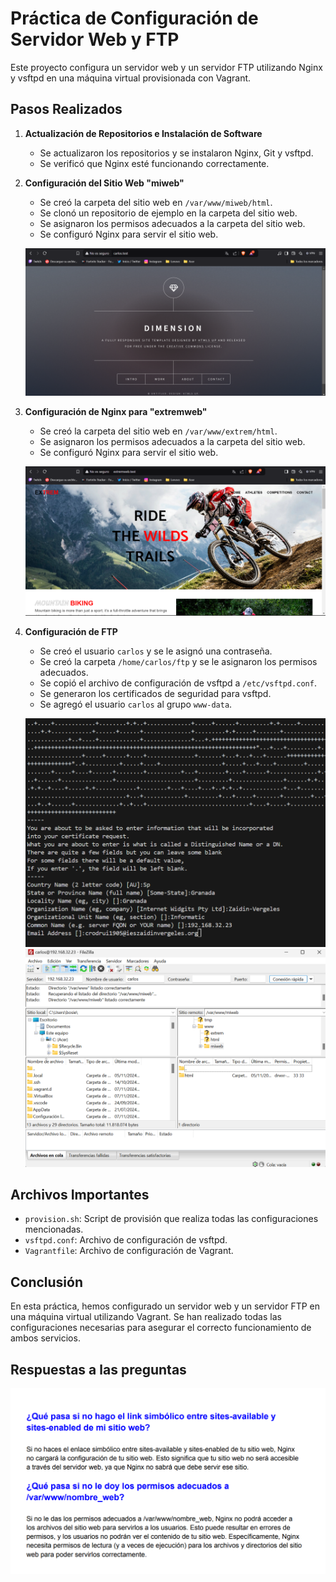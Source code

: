 # Práctica de Configuración de Servidor Web y FTP

Este proyecto configura un servidor web y un servidor FTP utilizando Nginx y vsftpd en una máquina virtual provisionada con Vagrant.

## Pasos Realizados

1. **Actualización de Repositorios e Instalación de Software**
   - Se actualizaron los repositorios y se instalaron Nginx, Git y vsftpd.
   - Se verificó que Nginx esté funcionando correctamente.

2. **Configuración del Sitio Web "miweb"**
   - Se creó la carpeta del sitio web en `/var/www/miweb/html`.
   - Se clonó un repositorio de ejemplo en la carpeta del sitio web.
   - Se asignaron los permisos adecuados a la carpeta del sitio web.
   - Se configuró Nginx para servir el sitio web.

   ![Página miweb](./carlos.test.png)

3. **Configuración de Nginx para "extremweb"**
   - Se creó la carpeta del sitio web en `/var/www/extrem/html`.
   - Se asignaron los permisos adecuados a la carpeta del sitio web.
   - Se configuró Nginx para servir el sitio web.

   ![Página extremweb](./PaginaMia.png)

4. **Configuración de FTP**
   - Se creó el usuario `carlos` y se le asignó una contraseña.
   - Se creó la carpeta `/home/carlos/ftp` y se le asignaron los permisos adecuados.
   - Se copió el archivo de configuración de vsftpd a `/etc/vsftpd.conf`.
   - Se generaron los certificados de seguridad para vsftpd.
   - Se agregó el usuario `carlos` al grupo `www-data`.

   ![Certificado](./certificado.png)
   ![FileZilla Comprobación](./Filezillacomprobacion.png)

## Archivos Importantes

- `provision.sh`: Script de provisión que realiza todas las configuraciones mencionadas.
- `vsftpd.conf`: Archivo de configuración de vsftpd.
- `Vagrantfile`: Archivo de configuración de Vagrant.

## Conclusión

En esta práctica, hemos configurado un servidor web y un servidor FTP en una máquina virtual utilizando Vagrant. Se han realizado todas las configuraciones necesarias para asegurar el correcto funcionamiento de ambos servicios.

## Respuestas a las preguntas

![Respuestas a las preguntas](./Respuestas.png)